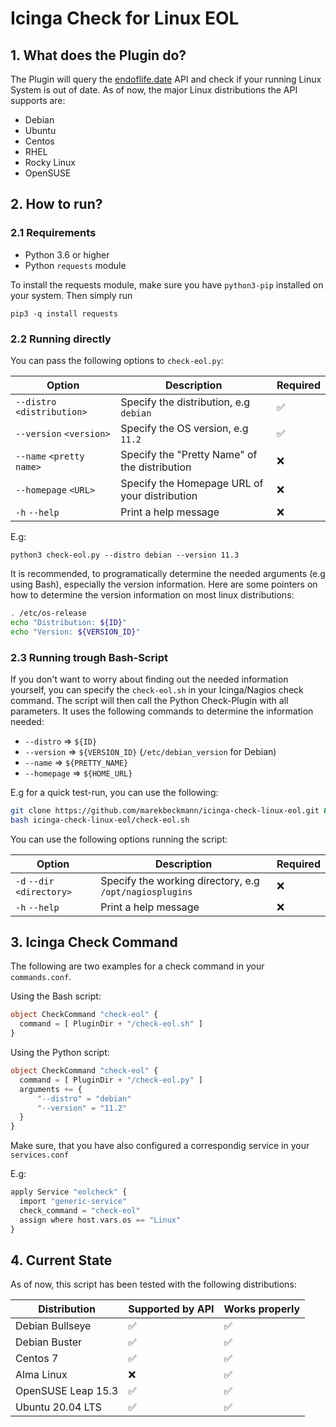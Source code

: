 # Icinga Check for Linux EOL

## 1. What does the Plugin do?

The Plugin will query the [endoflife.date](https://endoflife.date) API and check if your running Linux System is out of date. As of now, the major Linux distributions the API supports are: 

- Debian
- Ubuntu
- Centos
- RHEL
- Rocky Linux
- OpenSUSE

## 2. How to run?

### 2.1 Requirements

- Python 3.6 or higher
- Python `requests` module

To install the requests module, make sure you have `python3-pip` installed on your system. Then simply run

```
pip3 -q install requests
```

### 2.2 Running directly

You can pass the following options to `check-eol.py`: 

| Option                      | Description                                   | Required |
| --------------------------- | --------------------------------------------- | -------- |
| `--distro` `<distribution>` | Specify the distribution, e.g `debian`        | ✅        |
| `--version` `<version>`     | Specify the OS version, e.g `11.2`            | ✅        |
| `--name` `<pretty name>`    | Specify the "Pretty Name" of the distribution | ❌        |
| `--homepage` `<URL>`        | Specify the Homepage URL of your distribution | ❌        |
| `-h` `--help`               | Print a help message                          | ❌        |

E.g: 
```
python3 check-eol.py --distro debian --version 11.3
```

It is recommended, to programatically determine the needed arguments (e.g using Bash), especially the version information. Here are some pointers on how to determine the version information on most linux distributions: 

```bash
. /etc/os-release
echo "Distribution: ${ID}"
echo "Version: ${VERSION_ID}"
```

### 2.3 Running trough Bash-Script

If you don't want to worry about finding out the needed information yourself, you can specify the `check-eol.sh` in your Icinga/Nagios check command. The script will then call the Python Check-Plugin with all parameters. It uses the following commands to determine the information needed: 

- `--distro` => `${ID}` 
- `--version` => `${VERSION_ID}` (`/etc/debian_version` for Debian)
- `--name` => `${PRETTY_NAME}` 
- `--homepage` => `${HOME_URL}`

E.g for a quick test-run, you can use the following: 
```bash
git clone https://github.com/marekbeckmann/icinga-check-linux-eol.git && \
bash icinga-check-linux-eol/check-eol.sh
```
You can use the following options running the script: 

| Option                     | Description                                             | Required |
| -------------------------- | ------------------------------------------------------- | -------- |
| `-d` `--dir` `<directory>` | Specify the working directory, e.g `/opt/nagiosplugins` | ❌        |
| `-h` `--help`              | Print a help message                                    | ❌        |


## 3. Icinga Check Command

The following are two examples for a check command in your `commands.conf`.

Using the Bash script: 
```php
object CheckCommand "check-eol" {
  command = [ PluginDir + "/check-eol.sh" ]
}
```

Using the Python script: 
```php
object CheckCommand "check-eol" {
  command = [ PluginDir + "/check-eol.py" ]
  arguments += {
      "--distro" = "debian"
      "--version" = "11.2"
  }
}
```

Make sure, that you have also configured a correspondig service in your `services.conf`

E.g: 
```php
apply Service "eolcheck" {
  import "generic-service"
  check_command = "check-eol"
  assign where host.vars.os == "Linux"
}
```
## 4. Current State
As of now, this script has been tested with the following distributions: 

| Distribution       | Supported by API | Works properly |
| ------------------ | ---------------- | -------------- |
| Debian Bullseye    | ✅                | ✅              |
| Debian Buster      | ✅                | ✅              |
| Centos 7           | ✅                | ✅              |
| Alma Linux         | ❌                | ✅              |
| OpenSUSE Leap 15.3 | ✅                | ✅              |
| Ubuntu 20.04 LTS   | ✅                | ✅              |
